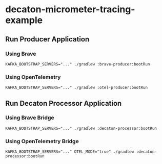 # decaton-micrometer-tracing-example

## Run Producer Application

### Using Brave

```shell
KAFKA_BOOTSTRAP_SERVERS="..." ./gradlew :brave-producer:bootRun
```

### Using OpenTelemetry

```shell
KAFKA_BOOTSTRAP_SERVERS="..." ./gradlew :otel-producer:bootRun
```

## Run Decaton Processor Application

### Using Brave Bridge

```shell
KAFKA_BOOTSTRAP_SERVERS="..." ./gradlew :decaton-processor:bootRun
```

### Using OpenTelemetry Bridge

```shell
KAFKA_BOOTSTRAP_SERVERS="..." OTEL_MODE="true" ./gradlew :decaton-processor:bootRun
```
